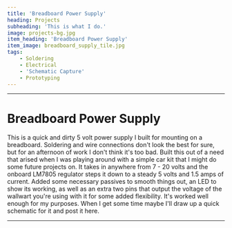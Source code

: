 ```yaml
---
title: 'Breadboard Power Supply'
heading: Projects
subheading: 'This is what I do.'
image: projects-bg.jpg
item_heading: 'Breadboard Power Supply'
item_image: breadboard_supply_tile.jpg
tags:
    - Soldering
    - Electrical
    - 'Schematic Capture'
    - Prototyping
---
```


---

# Breadboard Power Supply

This is a quick and dirty 5 volt power supply I built for mounting on a breadboard. Soldering and wire connections don't look the best for sure, but for an afternoon of work I don't think it's too bad. Built this out of a need that arised when I was playing around with a simple car kit that I might do some future projects on. It takes in anywhere from 7 - 20 volts and the onboard LM7805 regulator steps it down to a steady 5 volts and 1.5 amps of current. Added some necessary passives to smooth things out, an LED to show its working, as well as an extra two pins that output the voltage of the wallwart you're using with it for some added flexibility. It's worked well enough for my purposes. When I get some time maybe I'll draw up a quick schematic for it and post it here.

---
